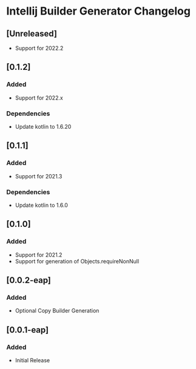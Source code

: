 <!-- Keep a Changelog guide -> https://keepachangelog.com -->

# Intellij Builder Generator Changelog

## [Unreleased]
- Support for 2022.2

## [0.1.2]
### Added
- Support for 2022.x
### Dependencies
- Update kotlin to 1.6.20

## [0.1.1]
### Added
- Support for 2021.3

### Dependencies
- Update kotlin to 1.6.0

## [0.1.0]
### Added
- Support for 2021.2
- Support for generation of Objects.requireNonNull

## [0.0.2-eap]
### Added
- Optional Copy Builder Generation

## [0.0.1-eap]
### Added
- Initial Release